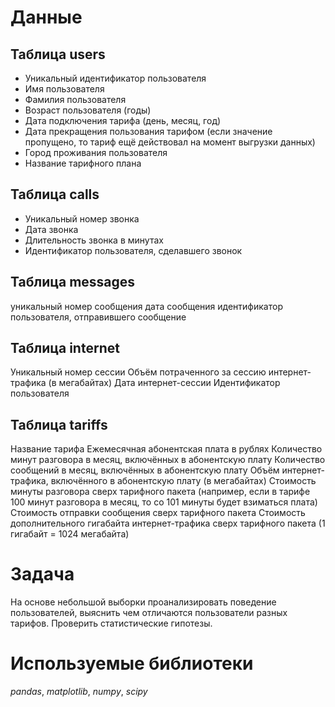 # Данные
## Таблица users
- Уникальный идентификатор пользователя
- Имя пользователя
- Фамилия пользователя
- Возраст пользователя (годы)
- Дата подключения тарифа (день, месяц, год)
- Дата прекращения пользования тарифом (если значение пропущено, то тариф ещё действовал на момент выгрузки данных)
- Город проживания пользователя
- Название тарифного плана
## Таблица calls
- Уникальный номер звонка
- Дата звонка
- Длительность звонка в минутах
- Идентификатор пользователя, сделавшего звонок
## Таблица messages
уникальный номер сообщения
дата сообщения
идентификатор пользователя, отправившего сообщение
## Таблица internet
Уникальный номер сессии
Объём потраченного за сессию интернет-трафика (в мегабайтах)
Дата интернет-сессии
Идентификатор пользователя
## Таблица tariffs
Название тарифа
Ежемесячная абонентская плата в рублях
Количество минут разговора в месяц, включённых в абонентскую плату
Количество сообщений в месяц, включённых в абонентскую плату
Объём интернет-трафика, включённого в абонентскую плату (в мегабайтах)
Стоимость минуты разговора сверх тарифного пакета (например, если в тарифе 100 минут разговора в месяц, то со 101 минуты будет взиматься плата)
Стоимость отправки сообщения сверх тарифного пакета
Стоимость дополнительного гигабайта интернет-трафика сверх тарифного пакета (1 гигабайт = 1024 мегабайта)
# Задача
На основе небольшой выборки проанализировать поведение пользователей, выяснить чем отличаются пользователи разных тарифов. Проверить статистические гипотезы.
# Используемые библиотеки
*pandas*, *matplotlib*, *numpy*, *scipy*

